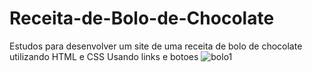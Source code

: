 # Receita-de-Bolo-de-Chocolate
Estudos para desenvolver um site de uma receita de bolo de chocolate utilizando HTML e CSS Usando links e botoes
![bolo1](https://github.com/user-attachments/assets/cb42092d-93e8-4305-816f-329ddcbc972a)
